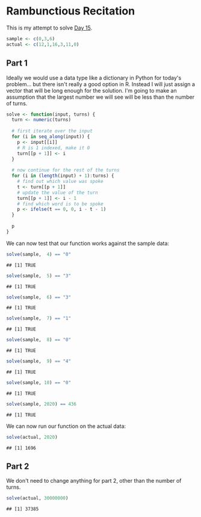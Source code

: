 # Rambunctious Recitation



This is my attempt to solve [Day 15](https://adventofcode.com/2020/day/15).


```r
sample <- c(0,3,6)
actual <- c(12,1,16,3,11,0)
```

## Part 1

Ideally we would use a data type like a dictionary in Python for today's problem... but there isn't really a good
option in R. Instead I will just assign a vector that will be long enough for the solution. I'm going to make an
assumption that the largest number we will see will be less than the number of turns.


```r
solve <- function(input, turns) {
  turn <- numeric(turns)
  
  # first iterate over the input
  for (i in seq_along(input)) {
    p <- input[[i]]
    # R is 1 indexed, make it 0
    turn[[p + 1]] <- i
  }
  
  # now continue for the rest of the turns
  for (i in (length(input) + 1):turns) {
    # find out which value was spoke
    t <- turn[[p + 1]]
    # update the value of the turn
    turn[[p + 1]] <- i - 1
    # find which word is to be spoke
    p <- ifelse(t == 0, 0, i - t - 1)
  } 
  
  p
}
```

We can now test that our function works against the sample data:


```r
solve(sample,  4) == "0"
```

```
## [1] TRUE
```

```r
solve(sample,  5) == "3"
```

```
## [1] TRUE
```

```r
solve(sample,  6) == "3"
```

```
## [1] TRUE
```

```r
solve(sample,  7) == "1"
```

```
## [1] TRUE
```

```r
solve(sample,  8) == "0"
```

```
## [1] TRUE
```

```r
solve(sample,  9) == "4"
```

```
## [1] TRUE
```

```r
solve(sample, 10) == "0"
```

```
## [1] TRUE
```

```r
solve(sample, 2020) == 436
```

```
## [1] TRUE
```

We can now run our function on the actual data:


```r
solve(actual, 2020)
```

```
## [1] 1696
```

## Part 2

We don't need to change anything for part 2, other than the number of turns.


```r
solve(actual, 30000000)
```

```
## [1] 37385
```
